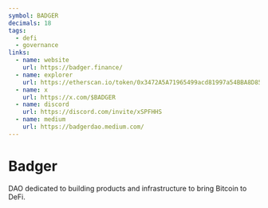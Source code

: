 ```yaml
---
symbol: BADGER
decimals: 18
tags:
  - defi
  - governance
links:
  - name: website
    url: https://badger.finance/
  - name: explorer
    url: https://etherscan.io/token/0x3472A5A71965499acd81997a54BBA8D852C6E53d
  - name: x
    url: https://x.com/$BADGER
  - name: discord
    url: https://discord.com/invite/xSPFHHS
  - name: medium
    url: https://badgerdao.medium.com/
---
```


# Badger

DAO dedicated to building products and infrastructure to bring Bitcoin to DeFi.
